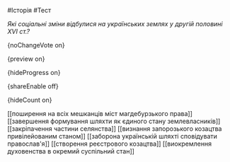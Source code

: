 #Історія #Тест

*Які соціальні зміни відбулися на українських землях у другій половині XVI ст.?*

{noChangeVote on}

{preview on}

{hideProgress on}

{shareEnable off}

{hideCount on}

[[поширення на всіх мешканців міст магдебурзького права]]
[[завершення формування шляхти як єдиного стану землевласників]]
[[закріпачення частини селянства]]
[[визнання запорозького козацтва привілейованим станом]]
[[заборона українській шляхті сповідувати православ'я]]
[[створення реєстрового козацтва]]
[[виокремлення духовенства в окремий суспільний стан]]
